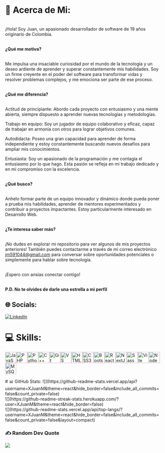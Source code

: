 # 🧐 Acerca de Mi:
<br>
¡Hola! Soy Juan, un apasionado desarrollador de software de 19 años originario de Colombia.<br><br>

<b>¿Qué me motiva?</b><br><br>

Me impulsa una insaciable curiosidad por el mundo de la tecnología y un deseo ardiente de aprender y superar constantemente mis habilidades. Soy un firme creyente en el poder del software para transformar vidas y resolver problemas complejos, y me emociona ser parte de ese proceso.<br><br>

<b>¿Qué me diferencia?</b><br><br>

Actitud de principiante: Abordo cada proyecto con entusiasmo y una mente abierta, siempre dispuesto a aprender nuevas tecnologías y metodologías.<br>

Trabajo en equipo: Soy un jugador de equipo colaborativo y eficaz, capaz de trabajar en armonía con otros para lograr objetivos comunes.<br>

Autodidacta: Poseo una gran capacidad para aprender de forma independiente y estoy constantemente buscando nuevos desafíos para ampliar mis conocimientos.<br>

Entusiasta: Soy un apasionado de la programación y me contagia el entusiasmo por lo que hago. Esta pasión se refleja en mi trabajo dedicado y en mi compromiso con la excelencia.<br><br>

<b>¿Qué busco?</b><br><br>

Anhelo formar parte de un equipo innovador y dinámico donde pueda poner a prueba mis habilidades, aprender de mentores experimentados y contribuir a proyectos impactantes. Estoy particularmente interesado en Desarrollo Web.<br><br>

<b>¿Te interesa saber más?</b><br><br>

¡No dudes en explorar mi repositorio para ver algunos de mis proyectos anteriores! También puedes contactarme a través de mi correo electrónico jm591044@gmail.com para conversar sobre oportunidades potenciales o simplemente para hablar sobre tecnología.<br><br>

¡Espero con ansias conectar contigo!<br><br>

<b>P.D. No te olvides de darle una estrella a mi perfil</b>


## 🌐 Socials:
[![LinkedIn](https://img.shields.io/badge/LinkedIn-%230077B5.svg?logo=linkedin&logoColor=white)](https://linkedin.com/in/juan-carlos-martinez-b68388276/) 

# 💻 Skills:

<p align="left">
<a href="https://developer.mozilla.org/en-US/docs/Web/JavaScript" target="_blank" rel="noreferrer"><img src="https://raw.githubusercontent.com/danielcranney/readme-generator/main/public/icons/skills/javascript-colored.svg" width="36" height="36" alt="JavaScript" /></a><a href="https://www.php.net/" target="_blank" rel="noreferrer"><img src="https://raw.githubusercontent.com/danielcranney/readme-generator/main/public/icons/skills/php-colored.svg" width="36" height="36" alt="PHP" /></a><a href="https://www.python.org/" target="_blank" rel="noreferrer"><img src="https://raw.githubusercontent.com/danielcranney/readme-generator/main/public/icons/skills/python-colored.svg" width="36" height="36" alt="Python" /></a><a href="https://docs.microsoft.com/en-us/cpp/?view=msvc-170" target="_blank" rel="noreferrer"><img src="https://raw.githubusercontent.com/danielcranney/readme-generator/main/public/icons/skills/cplusplus-colored.svg" width="36" height="36" alt="C++" /></a><a href="https://git-scm.com/" target="_blank" rel="noreferrer"><img src="https://raw.githubusercontent.com/danielcranney/readme-generator/main/public/icons/skills/git-colored.svg" width="36" height="36" alt="Git" /></a><a href="https://code.visualstudio.com/" target="_blank" rel="noreferrer"><img src="https://raw.githubusercontent.com/danielcranney/readme-generator/main/public/icons/skills/visualstudiocode.svg" width="36" height="36" alt="VS Code" /></a><a href="https://developer.mozilla.org/en-US/docs/Glossary/HTML5" target="_blank" rel="noreferrer"><img src="https://raw.githubusercontent.com/danielcranney/readme-generator/main/public/icons/skills/html5-colored.svg" width="36" height="36" alt="HTML5" /></a><a href="https://www.w3.org/TR/CSS/#css" target="_blank" rel="noreferrer"><img src="https://raw.githubusercontent.com/danielcranney/readme-generator/main/public/icons/skills/css3-colored.svg" width="36" height="36" alt="CSS3" /></a><a href="https://getbootstrap.com/" target="_blank" rel="noreferrer"><img src="https://raw.githubusercontent.com/danielcranney/readme-generator/main/public/icons/skills/bootstrap-colored.svg" width="36" height="36" alt="Bootstrap" /></a><a href="https://reactjs.org/" target="_blank" rel="noreferrer"><img src="https://raw.githubusercontent.com/danielcranney/readme-generator/main/public/icons/skills/react-colored.svg" width="36" height="36" alt="React" /></a><a href="https://nextjs.org/docs" target="_blank" rel="noreferrer"><img src="https://raw.githubusercontent.com/danielcranney/readme-generator/main/public/icons/skills/nextjs-colored.svg" width="36" height="36" alt="NextJs" /></a><a href="https://sass-lang.com/" target="_blank" rel="noreferrer"><img src="https://raw.githubusercontent.com/danielcranney/readme-generator/main/public/icons/skills/sass-colored.svg" width="36" height="36" alt="Sass" /></a><a href="https://vitejs.dev/" target="_blank" rel="noreferrer"><img src="https://raw.githubusercontent.com/danielcranney/readme-generator/main/public/icons/skills/vite-colored.svg" width="36" height="36" alt="Vite" /></a><a href="https://nodejs.org/en/" target="_blank" rel="noreferrer"><img src="https://raw.githubusercontent.com/danielcranney/readme-generator/main/public/icons/skills/nodejs-colored.svg" width="36" height="36" alt="NodeJS" /></a><a href="https://www.mysql.com/" target="_blank" rel="noreferrer"><img src="https://raw.githubusercontent.com/danielcranney/readme-generator/main/public/icons/skills/mysql-colored.svg" width="36" height="36" alt="MySQL" /></a>
</p>
# 📊 GitHub Stats:
![](https://github-readme-stats.vercel.app/api?username=XJuanM&theme=react&hide_border=false&include_all_commits=false&count_private=false)<br/>
![](https://github-readme-streak-stats.herokuapp.com/?user=XJuanM&theme=react&hide_border=false)<br/>
![](https://github-readme-stats.vercel.app/api/top-langs/?username=XJuanM&theme=react&hide_border=false&include_all_commits=false&count_private=false&layout=compact)

### ✍️ Random Dev Quote
![](https://quotes-github-readme.vercel.app/api?type=horizontal&theme=radical)
